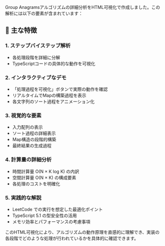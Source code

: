 Group Anagramsアルゴリズムの詳細分析をHTML可視化で作成しました。この解析には以下の要素が含まれています：

## 🎯 主な特徴

### 1. **ステップバイステップ解析**

- 各処理段階を詳細に分解
- TypeScriptコードの具体的な動作を可視化

### 2. **インタラクティブなデモ**

- 「処理過程を可視化」ボタンで実際の動作を確認
- リアルタイムでMapの構築過程を表示
- 各文字列のソート過程をアニメーション化

### 3. **視覚的な要素**

- 入力配列の表示
- ソート過程の詳細表示
- Map構造の段階的構築
- 最終結果の生成過程

### 4. **計算量の詳細分析**

- 時間計算量 O(N × K log K) の内訳
- 空間計算量 O(N × K) の構成要素
- 各処理のコストを明確化

### 5. **実践的な解説**

- LeetCode での実行を想定した最適化ポイント
- TypeScript 5.1 の型安全性の活用
- メモリ効率とパフォーマンスの考慮事項

このHTML可視化により、アルゴリズムの動作原理を直感的に理解でき、実装の各段階でどのような処理が行われているかを具体的に確認できます。
